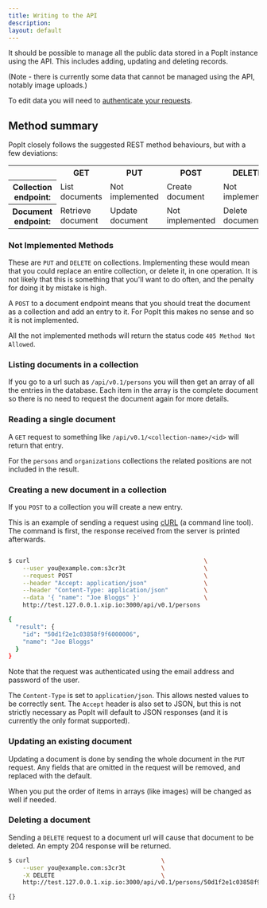 ```yaml
---
title: Writing to the API
description: 
layout: default
---
```


It should be possible to manage all the public data stored in a PopIt instance using the API. This includes adding, updating and deleting records.

(Note - there is currently some data that cannot be managed using the API, notably image uploads.)

To edit data you will need to [authenticate your requests](/docs/api/auth).

## Method summary

PopIt closely follows the suggested REST method behaviours, but with a few deviations:

<table>
  <tr>
    <td>&nbsp;</td>
    <th>GET</th>
    <th>PUT</th>
    <th>POST</th>
    <th>DELETE</th>
  </tr>
  <tr>
    <th>Collection endpoint:</th>
    <td>List documents</td>
    <td>Not implemented</td>
    <td>Create document</td>
    <td>Not implemented</td>
  </tr>
  <tr>
    <th>Document endpoint:</th>
    <td>Retrieve document</td>
    <td>Update document</td>
    <td>Not implemented</td>
    <td>Delete document</td>
  </tr>
</table>

### Not Implemented Methods

These are `PUT` and `DELETE` on collections. Implementing these would mean that you could replace an entire collection, or delete it, in one operation. It is not likely that this is something that you'll want to do often, and the penalty for doing it by mistake is high.

A `POST` to a document endpoint means that you should treat the document as a collection and add an entry to it. For PopIt this makes no sense and so it is not implemented.

All the not implemented methods will return the status code `405 Method Not Allowed`.

### Listing documents in a collection

If you go to a url such as `/api/v0.1/persons` you will then get an array of all the entries in the database. Each item in the array is the complete document so there is no need to request the document again for more details.

### Reading a single document

A `GET` request to something like `/api/v0.1/<collection-name>/<id>` will return that entry.

For the `persons` and `organizations` collections the related positions are not included in the result.


### Creating a new document in a collection

If you `POST` to a collection you will create a new entry.

This is an example of sending a request using [cURL](http://curl.haxx.se/) (a command line tool). The command is first, the response received from the server is printed afterwards.

``` bash

$ curl                                                 \
    --user you@example.com:s3cr3t                      \
    --request POST                                     \
    --header "Accept: application/json"                \
    --header "Content-Type: application/json"          \
    --data '{ "name": "Joe Bloggs" }'                  \
    http://test.127.0.0.1.xip.io:3000/api/v0.1/persons

{
  "result": {
    "id": "50d1f2e1c03858f9f6000006",
    "name": "Joe Bloggs"
  }
}
```

Note that the request was authenticated using the email address and password of the user.

The `Content-Type` is set to `application/json`. This allows nested values to be correctly sent. The `Accept` header is also set to JSON, but this is not strictly necessary as PopIt will default to JSON responses (and it is currently the only format supported).

### Updating an existing document

Updating a document is done by sending the whole document in the `PUT` request. Any fields that are omitted in the request will be removed, and replaced with the default.

When you put the order of items in arrays (like images) will be changed as well if needed.

### Deleting a document

Sending a `DELETE` request to a document url will cause that document to be
deleted. An empty 204 response will be returned.

```bash
$ curl                                     \
    --user you@example.com:s3cr3t          \
    -X DELETE                              \
    http://test.127.0.0.1.xip.io:3000/api/v0.1/persons/50d1f2e1c03858f9f6000006

{}
```
